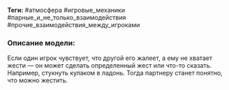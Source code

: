 **Теги:** #атмосфера #игровые_механики #парные_и_не_только_взаимодействия #прочие_взаимодействия_между_игроками
### Описание модели:
Если один игрок чувствует, что другой его жалеет, а ему не хватает жести — он может сделать определенный жест или что-то сказать. Например, стукнуть кулаком в ладонь. Тогда партнеру станет понятно, что можно жестить.